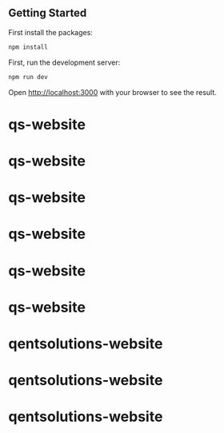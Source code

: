 ## Getting Started

First install the packages: 
```bash
npm install
```

First, run the development server:

```bash
npm run dev
```

Open [http://localhost:3000](http://localhost:3000) with your browser to see the result.

# qs-website
# qs-website
# qs-website
# qs-website
# qs-website
# qs-website
# qentsolutions-website
# qentsolutions-website
# qentsolutions-website
